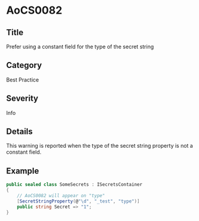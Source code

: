 # AoCS0082

## Title
Prefer using a constant field for the type of the secret string

## Category
Best Practice

## Severity
Info

## Details
This warning is reported when the type of the secret string property is not a constant field.

## Example
```csharp
public sealed class SomeSecrets : ISecretsContainer
{
    // AoCS0082 will appear on "type"
    [SecretStringProperty(@"\d", "_test", "type")]
    public string Secret => "1";
}
```

